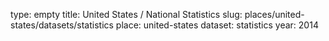 type: empty
title: United States / National Statistics
slug: places/united-states/datasets/statistics
place: united-states
dataset: statistics
year: 2014
